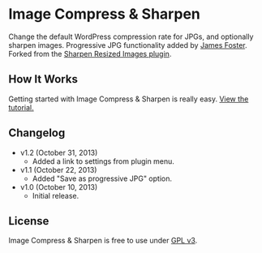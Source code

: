# Image Compress & Sharpen
Change the default WordPress compression rate for JPGs, and optionally sharpen images. Progressive JPG functionality added by [James Foster](http://exisweb.net). Forked from the [Sharpen Resized Images plugin](http://wordpress.org/plugins/sharpen-resized-images/).


## How It Works
Getting started with Image Compress & Sharpen is really easy. [View the tutorial.](http://cferdinandi.github.io/image-compress-and-sharpen/)


## Changelog
* v1.2 (October 31, 2013)
  * Added a link to settings from plugin menu.
* v1.1 (October 22, 2013)
  * Added "Save as progressive JPG" option.
* v1.0 (October 10, 2013)
  * Initial release.


## License
Image Compress & Sharpen is free to use under [GPL v3](http://www.gnu.org/copyleft/gpl.html).